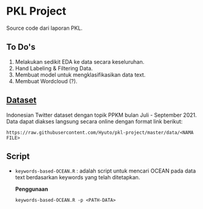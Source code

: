 # PKL Project

Source code dari laporan PKL.

## To Do's

1. Melakukan sedikit EDA ke data secara keseluruhan.
2. Hand Labeling & Filtering Data.
3. Membuat model untuk mengklasifikasikan data text.
4. Membuat Wordcloud (?).

## [Dataset](./data)

Indonesian Twitter dataset dengan topik PPKM bulan Juli - September 2021.
Data dapat diakses langsung secara online dengan format link berikut:

`https://raw.githubusercontent.com/Hyuto/pkl-project/master/data/<NAMA FILE>`

## Script

- `keywords-based-OCEAN.R` : adalah script untuk mencari OCEAN pada data text berdasarkan
  keywords yang telah ditetapkan.

  **Penggunaan**

  ```
  keywords-based-OCEAN.R -p <PATH-DATA>
  ```
